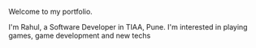 Welcome to my portfolio.

I'm Rahul, a Software Developer in TIAA, Pune.
I'm interested in playing games, game development and new techs
